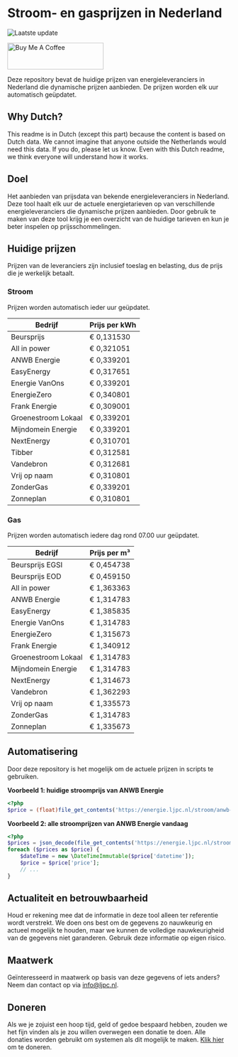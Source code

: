 # Stroom- en gasprijzen in Nederland

![Laatste update](https://img.shields.io/badge/laatste%20update-2024--11--30%2016%3A00%20CET-brightgreen)

<a href="https://www.buymeacoffee.com/Lars-" target="_blank"><img src="https://cdn.buymeacoffee.com/buttons/v2/default-orange.png" alt="Buy Me A Coffee" height="60" style="height: 60px !important;width: 217px !important;" ></a>

Deze repository bevat de huidige prijzen van energieleveranciers in Nederland die dynamische prijzen aanbieden. De prijzen worden elk uur automatisch geüpdatet.

## Why Dutch?

This readme is in Dutch (except this part) because the content is based on Dutch data. We cannot imagine that anyone outside the Netherlands would need this data. If you do, please let us know. Even with this Dutch readme, we think
everyone will understand how it works.

## Doel

Het aanbieden van prijsdata van bekende energieleveranciers in Nederland. Deze tool haalt elk uur de actuele energietarieven op van verschillende energieleveranciers die dynamische prijzen aanbieden. Door gebruik te maken van deze tool
krijg je een overzicht van de huidige tarieven en kun je beter inspelen op prijsschommelingen.

## Huidige prijzen

Prijzen van de leveranciers zijn inclusief toeslag en belasting, dus de prijs die je werkelijk betaalt.

### Stroom

Prijzen worden automatisch ieder uur geüpdatet.

 Bedrijf | Prijs per kWh 
---------|---------------
Beursprijs | € 0,131530
All in power | € 0,321051
ANWB Energie | € 0,339201
EasyEnergy | € 0,317651
Energie VanOns | € 0,339201
EnergieZero | € 0,340801
Frank Energie | € 0,309001
Groenestroom Lokaal | € 0,339201
Mijndomein Energie | € 0,339201
NextEnergy | € 0,310701
Tibber | € 0,312581
Vandebron | € 0,312681
Vrij op naam | € 0,310801
ZonderGas | € 0,339201
Zonneplan | € 0,310801


### Gas

Prijzen worden automatisch iedere dag rond 07.00 uur geüpdatet.

 Bedrijf | Prijs per m³ 
---------|--------------
Beursprijs EGSI | € 0,454738
Beursprijs EOD | € 0,459150
All in power | € 1,363363
ANWB Energie | € 1,314783
EasyEnergy | € 1,385835
Energie VanOns | € 1,314783
EnergieZero | € 1,315673
Frank Energie | € 1,340912
Groenestroom Lokaal | € 1,314783
Mijndomein Energie | € 1,314783
NextEnergy | € 1,314673
Vandebron | € 1,362293
Vrij op naam | € 1,335573
ZonderGas | € 1,314783
Zonneplan | € 1,335673


## Automatisering

Door deze repository is het mogelijk om de actuele prijzen in scripts te gebruiken.

**Voorbeeld 1: huidige stroomprijs van ANWB Energie**

```php
<?php
$price = (float)file_get_contents('https://energie.ljpc.nl/stroom/anwb-energie-nu.txt');

```

**Voorbeeld 2: alle stroomprijzen van ANWB Energie vandaag**

```php
<?php
$prices = json_decode(file_get_contents('https://energie.ljpc.nl/stroom/all-in-power-vandaag.json'),true);
foreach ($prices as $price) {
    $dateTime = new \DateTimeImmutable($price['datetime']);
    $price = $price['price'];
    // ...
}
```

## Actualiteit en betrouwbaarheid

Houd er rekening mee dat de informatie in deze tool alleen ter referentie wordt verstrekt. We doen ons best om de gegevens zo nauwkeurig en actueel mogelijk te houden, maar we kunnen de volledige nauwkeurigheid van de gegevens niet
garanderen. Gebruik deze informatie op eigen risico.

## Maatwerk

Geïnteresseerd in maatwerk op basis van deze gegevens of iets anders? Neem dan contact op
via [info@ljpc.nl](mailto:info@ljpc.nl?subject=Energie%20prijzen).

## Doneren

Als we je zojuist een hoop tijd, geld of gedoe bespaard hebben, zouden we het fijn vinden als je zou willen overwegen een
donatie te doen. Alle donaties worden gebruikt om systemen als dit mogelijk te
maken. [Klik hier](https://www.buymeacoffee.com/Lars-) om te doneren.
